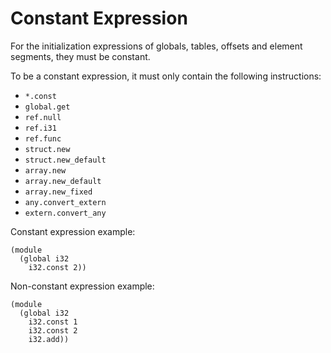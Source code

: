 # Constant Expression

For the initialization expressions of globals, tables, offsets and element segments, they must be constant.

To be a constant expression, it must only contain the following instructions:

- `*.const`
- `global.get`
- `ref.null`
- `ref.i31`
- `ref.func`
- `struct.new`
- `struct.new_default`
- `array.new`
- `array.new_default`
- `array.new_fixed`
- `any.convert_extern`
- `extern.convert_any`

Constant expression example:

```wasm
(module
  (global i32
    i32.const 2))
```

Non-constant expression example:

```wasm error-5-5-5-12
(module
  (global i32
    i32.const 1
    i32.const 2
    i32.add))
```
